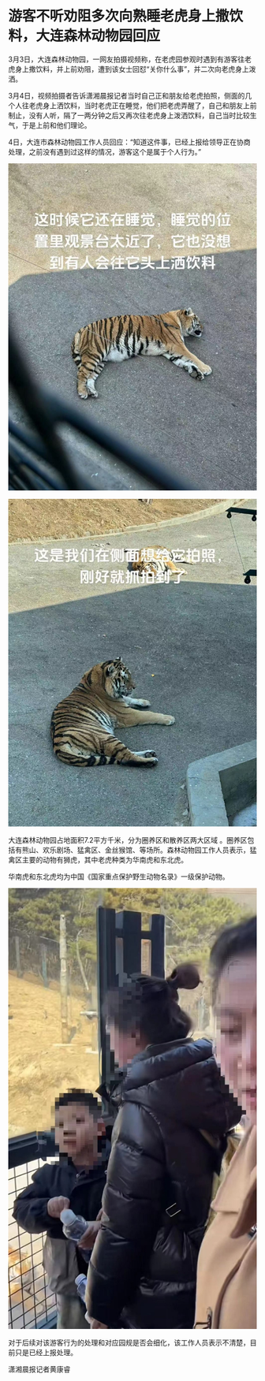 # 游客不听劝阻多次向熟睡老虎身上撒饮料，大连森林动物园回应

3月3日，大连森林动物园，一网友拍摄视频称，在老虎园参观时遇到有游客往老虎身上撒饮料，并上前劝阻，遭到该女士回怼“关你什么事”，并二次向老虎身上泼洒。

3月4日，视频拍摄者告诉潇湘晨报记者当时自己正和朋友给老虎拍照，侧面的几个人往老虎身上洒饮料，当时老虎正在睡觉，他们把老虎弄醒了，自己和朋友上前制止，没有人听，隔了一两分钟之后又再次往老虎身上泼洒饮料，自己当时比较生气，于是上前和他们理论。

4日，大连市森林动物园工作人员回应：“知道这件事，已经上报给领导正在协商处理，之前没有遇到过这样的情况，游客这个是属于个人行为。”

![b2ac245765ea436bfc089567578d88fd.jpg](https://raw.githubusercontent.com/qqhsx/qqnews_image/main/2024/03/04/游客不听劝阻多次向熟睡老虎身上撒饮料，大连森林动物园回应/b2ac245765ea436bfc089567578d88fd.jpg)

![ae8f36533de0f2a937591e415d63b466.jpg](https://raw.githubusercontent.com/qqhsx/qqnews_image/main/2024/03/04/游客不听劝阻多次向熟睡老虎身上撒饮料，大连森林动物园回应/ae8f36533de0f2a937591e415d63b466.jpg)

大连森林动物园占地面积7.2平方千米，分为圈养区和散养区两大区域
。圈养区包括有熊山、欢乐剧场、猛禽区、金丝猴馆、等场所。森林动物园工作人员表示，猛禽区主要的动物有狮虎，其中老虎种类为华南虎和东北虎。

华南虎和东北虎均为中国《国家重点保护野生动物名录》一级保护动物。

![d20b2e106f5ba0451261ff2deddbafb9.jpg](https://raw.githubusercontent.com/qqhsx/qqnews_image/main/2024/03/04/游客不听劝阻多次向熟睡老虎身上撒饮料，大连森林动物园回应/d20b2e106f5ba0451261ff2deddbafb9.jpg)

对于后续对该游客行为的处理和对应园规是否会细化，该工作人员表示不清楚，目前只是已经上报处理。

潇湘晨报记者黄康睿

